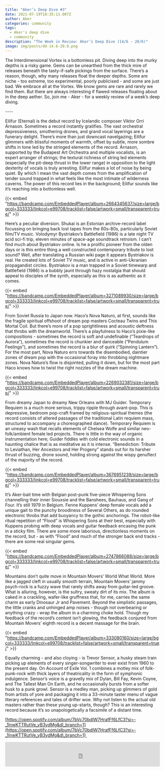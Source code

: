 ```yaml
---
title: "Aker’s Deep Dive #3"
date: 2021-07-19T18:35:11.087Z
author: Aker
categories: community
tags:
  - Aker's deep dive
  - community
description: "The Week in Review: Aker’s Deep Dive (14/6 - 20/6)"
image: img/posts/dd-14.6-20.6.png
---
```

The Interdimensional Vortex is a bottomless pit. Diving deep into the murky depths is a risky game. Gems can be unearthed from the thick mire of releases beneath the tasty-if-safe pickings from the surface. There’s a reason, though, why many releases float the deeper depths. Some are niche - too extreme, too experimental, poorly publicised - and some are just bad. We embrace all at the Vortex. We know gems are rare and rarely we find them. But there are always interesting if flawed releases floating about in the deep aether. So, join me - Aker - for a weekly review of a week’s deep diving.

\----

Eilífur (Eternal) is the debut record by Icelandic composer Viktor Orri Árnason. Sometimes a record instantly gratifies. The vast orchestral depressiveness, smothering drones, and grand vocal layerings are a funerary delight. There’s more than just downcast navelgazing; Eilífur glimmers with blissful moments of warmth, offset by subtle, more sombre shifts in tone led by the stringed elements of the record. Árnason, supported by the Budapest Art Orchestra and multiple vocalists, is an expert arranger of strings; the textural richness of string led elements (especially the pit-deep thrust in the lower range) in opposition to the light dexterity of vocals is truly arresting. Eilífur makes a lot of noise by being quiet. By which I mean the vast depth comes from the amplification of tender sound trapped in what feels like the most intimate of wilderness caverns. The power of this record lies in the background; Eilífur sounds like it’s reaching into a bottomless well.

{{< embed "https://bandcamp.com/EmbeddedPlayer/album=2664345637/size=large/bgcol=333333/linkcol=e99708/tracklist=false/artwork=small/transparent=true/" >}}

Here’s a peculiar diversion. Shukai is an Estonian archive-record label focussing on bringing back lost tapes from the 60s-80s, particularly Soviet film/TV music. Volodymyr Bystriakov’s Battlefield (1986) is a late night TV acid sci-fi trip, eleven minutes of space-age soundtrack retroism. I can’t find much about Bystriakov online. Is he a prolific pioneer from the olden days or is this entire thing a well constructed contemporary tribute to lost sound? Well, after translating a Russian wiki page it appears Bystriakov is real. He created lots of Soviet TV music, and is active in anti-Ukranian propagandist circles. Bystriakov is a man trapped in a Soviet timewarp and Battlefield (1986) is a bubbly jaunt through hazy nostalgia that should appeal to disciples of the synth, especially as this is as authentic as it comes. 

{{< embed "https://bandcamp.com/EmbeddedPlayer/album=3271089930/size=large/bgcol=333333/linkcol=e99708/tracklist=false/artwork=small/transparent=true/" >}}

From Soviet Russia to Japan now. Haco’s Nova Naturo, at first, sounds like the fragile spiritual offshoot of dream pop masters Cocteau Twins and This Mortal Coil. But there’s more of a pop sprightliness and acoustic deftness that throbs with the dreamworld. There’s a playfulness to Haco’s pixie-like compositions - sometimes the record is soft and undefinable (“Teardrops of Aurora”), sometimes the record is chunkier and danceable (“Pendulum Feelings”), and sometimes the record is a blur of quirk (“Spinning Lantern”). For the most part, Nova Naturo errs towards the disembodied, daintier zones of dream pop with the occasional foray into throbbing nightmare zones. Nova Naturo’s flow is disjointed, pulling it down, but for the most part Haco knows how to twist the right nozzles of the dream machine.



{{< embed "https://bandcamp.com/EmbeddedPlayer/album=2269032381/size=large/bgcol=333333/linkcol=e99708/tracklist=false/artwork=small/transparent=true/" >}}



From dreamy Japan to dreamy New Orleans with MJ Guider. Temporary Requiem is a much more serious, trippy ripple through avant-pop. This is depressive, bedroom pop-craft framed by religious-spiritual themes (the record consists of altered passages of the traditional Latin requiem mass, structured to accompany a choreographed dance). Temporary Requiem is an uneasy wash that recalls elements of Chelsea Wolfe and similar neo-folk/ambient female led projects. There is little in the way of organic instrumentation here; Guider fiddles with cold electronic sounds in a haunting chalice that is as meditative as it is intense. “Benediction: Tribute to Leviathan, Her Ancestors and Her Progeny” stands out for its harsher thrust of buzzing, drone sound, holding strong against the wispy genuflect of the majority of the record.



{{< embed "https://bandcamp.com/EmbeddedPlayer/album=3676951239/size=large/bgcol=333333/linkcol=e99708/tracklist=false/artwork=small/transparent=true/" >}}



It’s Aker-bait time with Belgian post-punk five-piece Whispering Sons channelling their inner Siouxsie and the Banshees, Bauhaus, and Gang of Four. It’s still 1979 in Belgium. Fenne Kuppens’ deep female vocals add a unique gait to the punchy broodiness of Several Others, as do rounded electronic throbs that add buoyancy to the gothic anchorings. The robot-like ritual repetition of “Flood” is Whispering Sons at their best, especially with Kuppens probing with deep vocals and guitar feedback encasing the punk in a sticky film. There are some more laborious, directionless moments on the record, but - as with “Flood” and much of the stronger back end tracks - there are some real singular gems. 



{{< embed "https://bandcamp.com/EmbeddedPlayer/album=2747866088/size=large/bgcol=333333/linkcol=e99708/tracklist=false/artwork=small/transparent=true/" >}}

Mountains don’t quite move in Mountain Movers’ World What World. More like a jagged cleft in usually smooth terrain, Mountain Movers’ jammy psych-rock is a fuzzy wave that rarely shifts away from guitar-led groove. What is alluring, however, is the sultry, sweaty dirt of its mix. The album is caked in a crackling, wafer-like gruffness that, for me, carries the same charm as early Dinosaur Jr and Pavement. Beyond the simplistic passages, the little cranks and unhinged amp noises - though not overbearing or anything crazy - wrap the album in a charming choke hold. Though my feedback of the record’s content isn’t glowing, the feedback conjured from Mountain Movers’ eighth record is a decent massage for the brain.



{{< embed "https://bandcamp.com/EmbeddedPlayer/album=333080160/size=large/bgcol=333333/linkcol=e99708/tracklist=false/artwork=small/transparent=true/" >}}



Equally charming - and also cloying - is Trevor Sensor, a husky steam train picking up elements of every singer-songwriter to ever exist from 1960 to the present day. On Account of Exile Vol. 1 combines a motley mix of folk-punk-rock with thick layers of theatricality in the form of symphonic indulgence. Sensor’s voice is a gravelly mix of Dylan, Bill Fay, Kevin Coyne, and The Tallest Man On Earth, and he occasionally bursts from a softer husk to a punk growl. Sensor is a medley man, picking up glimmers of gold from artists of yore and packaging it into a 33-minute taster menu of vague literary references and tales of drifter woe. Why not listen to the actual old masters rather than these young up-starts, though? This is an interesting record because it’s so unapologetically a facsimile of a distant time.



[https://open.spotify.com/album/7bVc70bdlW7HrafFf6LfC3?si=-_1lnwKTTRutVe_yB3ydMg&dl_branch=1](https://open.spotify.com/album/7bVc70bdlW7HrafFf6LfC3?si=-_1lnwKTTRutVe_yB3ydMg&dl_branch=1) 

<iframe src="https://open.spotify.com/embed/album/7bVc70bdlW7HrafFf6LfC3" width="100%" height="80" frameBorder="0" allowtransparency="true" allow="encrypted-media"></iframe>